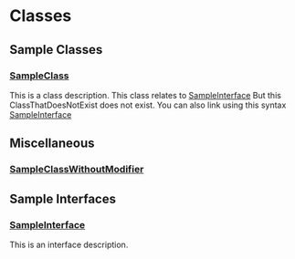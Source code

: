 # Classes
## Sample Classes

### [SampleClass](/Sample-Classes/SampleClass.md)

This is a class description. This class relates to [SampleInterface](/Sample-Interfaces/SampleInterface.md)              But this ClassThatDoesNotExist does not exist.              You can also link using this syntax [SampleInterface](/Sample-Interfaces/SampleInterface.md)
## Miscellaneous

### [SampleClassWithoutModifier](/Misc/SampleClassWithoutModifier.md)


## Sample Interfaces

### [SampleInterface](/Sample-Interfaces/SampleInterface.md)

This is an interface description.
